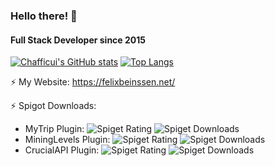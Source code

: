 ### Hello there! 👋

#### Full Stack Developer since 2015

[![Chafficui's GitHub stats](https://github-readme-stats.vercel.app/api?username=Chafficui)](https://github.com/Chafficui)
[![Top Langs](https://github-readme-stats.vercel.app/api/top-langs/?username=Chafficui&hide=makefile,cmake&langs_count=6&layout=compact)](https://github.com/anuraghazra/github-readme-stats)

⚡ My Website: https://felixbeinssen.net/

⚡ Spigot Downloads:

* MyTrip Plugin: 
![Spiget Rating](https://img.shields.io/spiget/rating/76816?style=flat-square)
![Spiget Downloads](https://img.shields.io/spiget/downloads/76816?style=flat-square)     
* MiningLevels Plugin: ![Spiget Rating](https://img.shields.io/spiget/rating/100886?style=flat-square)
![Spiget Downloads](https://img.shields.io/spiget/downloads/100886?style=flat-square) 
* CrucialAPI Plugin: ![Spiget Rating](https://img.shields.io/spiget/rating/86380?style=flat-square)
![Spiget Downloads](https://img.shields.io/spiget/downloads/86380?style=flat-square) 
